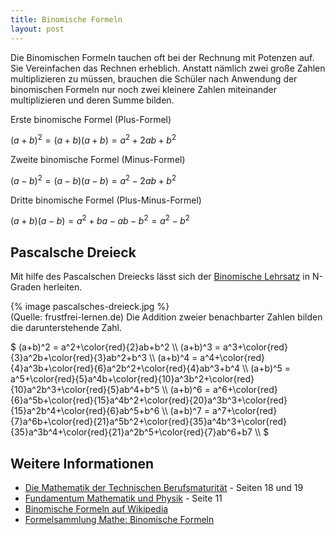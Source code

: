 ```yaml
---
title: Binomische Formeln
layout: post
---
```


Die Binomischen Formeln tauchen oft bei der Rechnung mit Potenzen auf. Sie Vereinfachen das Rechnen erheblich. Anstatt nämlich zwei große Zahlen multiplizieren zu müssen, brauchen die Schüler nach Anwendung der binomischen Formeln nur noch zwei kleinere Zahlen miteinander multiplizieren und deren Summe bilden.

Erste binomische Formel (Plus-Formel)

$(a+b)^2 = (a+b)(a+b) = a^2+2ab+b^2$

Zweite binomische Formel (Minus-Formel)

$(a-b)^2 = (a-b)(a-b) = a^2-2ab+b^2$

Dritte binomische Formel (Plus-Minus-Formel)

$(a+b)(a-b) = a^2+ba-ab-b^2 = a^2 - b^2$


## Pascalsche Dreieck
Mit hilfe des Pascalschen Dreiecks lässt sich der [Binomische Lehrsatz](https://de.wikipedia.org/wiki/Binomischer_Lehrsatz) in N-Graden herleiten.

{% image pascalsches-dreieck.jpg %} <br>(Quelle: frustfrei-lernen.de)
Die Addition zweier benachbarter Zahlen bilden die darunterstehende Zahl.

$
(a+b)^2 = a^2+\color{red}{2}ab+b^2 \\\\
(a+b)^3 = a^3+\color{red}{3}a^2b+\color{red}{3}ab^2+b^3 \\\\
(a+b)^4 = a^4+\color{red}{4}a^3b+\color{red}{6}a^2b^2+\color{red}{4}ab^3+b^4 \\\\
(a+b)^5 = a^5+\color{red}{5}a^4b+\color{red}{10}a^3b^2+\color{red}{10}a^2b^3+\color{red}{5}ab^4+b^5 \\\\
(a+b)^6 = a^6+\color{red}{6}a^5b+\color{red}{15}a^4b^2+\color{red}{20}a^3b^3+\color{red}{15}a^2b^4+\color{red}{6}ab^5+b^6 \\\\
(a+b)^7 = a^7+\color{red}{7}a^6b+\color{red}{21}a^5b^2+\color{red}{35}a^4b^3+\color{red}{35}a^3b^4+\color{red}{21}a^2b^5+\color{red}{7}ab^6+b7 \\\\
$





## Weitere Informationen
* [Die Mathematik der Technischen Berufsmaturität](http://www.hep-verlag.ch/mathematik-tbm) - Seiten 18 und 19
* [Fundamentum Mathematik und Physik](http://www.ofv.ch/index.php?ID=bkDet&nr=2125) - Seite 11
* [Binomische Formeln auf Wikipedia](https://de.wikipedia.org/wiki/Binomische_Formeln)
* [Formelsammlung Mathe: Binomische Formeln](http://www.formelsammlung-mathe.de/binomische-formeln.html)
